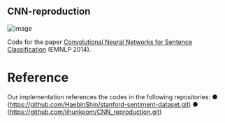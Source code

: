 ## CNN-reproduction
![image](https://github.com/user-attachments/assets/80004eaf-5498-4a7f-9a0a-1d696cbf4a2b)

Code for the paper [Convolutional Neural Networks for Sentence Classification](https://aclanthology.org/D14-1181) (EMNLP 2014).

# Reference
Our implementation references the codes in the following repositories:
● (https://github.com/HaebinShin/stanford-sentiment-dataset.git)
● (https://github.com/jihunkeom/CNN_reproduction.git)

